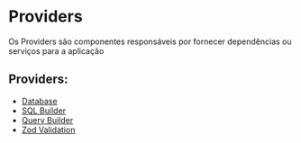 # Providers

Os Providers são componentes responsáveis por fornecer dependências ou serviços para a aplicação

## Providers:

- [Database](../tecnicas/database.md)
- [SQL Builder](../tecnicas/sql-builder.md)
- [Query Builder](../tecnicas/query-builder.md)
- [Zod Validation](../tecnicas/zod.md)

